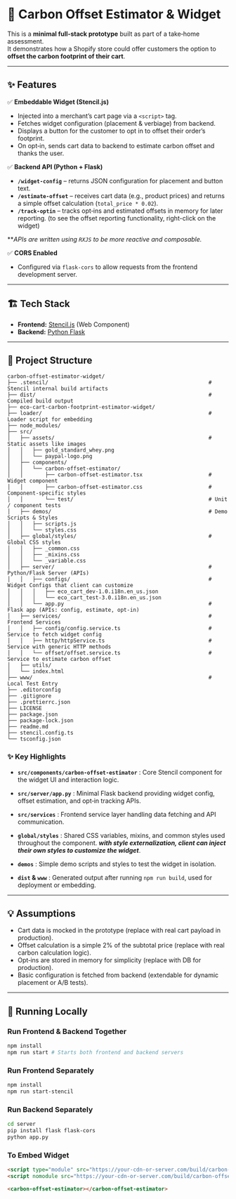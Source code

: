 # 🌱 Carbon Offset Estimator & Widget

This is a **minimal full‑stack prototype** built as part of a take‑home assessment.  
It demonstrates how a Shopify store could offer customers the option to **offset the carbon footprint of their cart**.

---

## ✨ Features

✅ **Embeddable Widget (Stencil.js)**  
- Injected into a merchant’s cart page via a `<script>` tag.  
- Fetches widget configuration (placement & verbiage) from backend.  
- Displays a button for the customer to opt in to offset their order’s footprint.  
- On opt‑in, sends cart data to backend to estimate carbon offset and thanks the user.

✅ **Backend API (Python + Flask)**  
- **`/widget-config`** – returns JSON configuration for placement and button text.  
- **`/estimate-offset`** – receives cart data (e.g., product prices) and returns a simple offset calculation (`total_price * 0.02`).  
- **`/track-optin`** – tracks opt‑ins and estimated offsets in memory for later reporting. (to 
  see the offset reporting functionality, right-click on the widget)

**_APIs are written using `RXJS` to be more reactive and composable._

✅ **CORS Enabled**  
- Configured via `flask-cors` to allow requests from the frontend development server.

---

## 🏗️ Tech Stack

- **Frontend:** [Stencil.js](https://stenciljs.com/) (Web Component)
- **Backend:** [Python Flask](https://flask.palletsprojects.com/)

---

## 📂 Project Structure

```text
carbon-offset-estimator-widget/
├── .stencil/                                                   # Stencil internal build artifacts
├── dist/                                                       # Compiled build output
├── eco-cart-carbon-footprint-estimator-widget/
├── loader/                                                     # Loader script for embedding
├── node_modules/                   
├── src/                            
│   ├── assets/                                                 # Static assets like images
│   │   ├── gold_standard_whey.png
│   │   └── paypal-logo.png
│   ├── components/
│   │   └── carbon-offset-estimator/
│   │       ├── carbon-offset-estimator.tsx                     # Widget component
│   │       ├── carbon-offset-estimator.css                     # Component-specific styles
│   │       └── test/                                           # Unit / component tests
│   ├── demos/                                                  # Demo Scripts & Styles
│   │   ├── scripts.js
│   │   └── styles.css
│   ├── global/styles/                                          # Global CSS styles
│   │   ├── _common.css
│   │   ├── _mixins.css                                         
│   │   └── _variable.css
│   ├── server/                                                 # Python/Flask Server (APIs)
│   │   ├── configs/                                            # Widget Configs that client can customize
│   │   │   ├── eco_cart_dev-1.0.i18n.en_us.json                
│   │   │   └── eco_cart_test-3.0.i18n.en_us.json
│   │   └── app.py                                              # Flask app (APIs: config, estimate, opt-in)
│   ├── services/                                               # Frontend Services
│   │   ├── config/config.service.ts                            # Service to fetch widget config
│   │   ├── http/httpService.ts                                 # Service with generic HTTP methods
│   │   └── offset/offset.service.ts                            # Service to estimate carbon offset
│   ├── utils/                                   
│   └── index.html
├── www/                                                        # Local Test Entry
├── .editorconfig
├── .gitignore
├── .prettierrc.json
├── LICENSE
├── package.json
├── package-lock.json
├── readme.md
├── stencil.config.ts
└── tsconfig.json
```

### ✨ Key Highlights
- **`src/components/carbon-offset-estimator`** : Core Stencil component for the widget UI and interaction logic.

- **`src/server/app.py`** : Minimal Flask backend providing widget config, offset estimation, and opt‑in tracking APIs.

- **`src/services`** : Frontend service layer handling data fetching and API communication.

- **`global/styles`** : Shared CSS variables, mixins, and common styles used throughout the component. **_with style externalization, client can inject their own styles to customize the widget_**.

- **`demos`** : Simple demo scripts and styles to test the widget in isolation.

- **`dist` & `www`** : Generated output after running `npm run build`, used for deployment or embedding.

---

## 💡 Assumptions

- Cart data is mocked in the prototype (replace with real cart payload in production).
- Offset calculation is a simple 2% of the subtotal price (replace with real carbon calculation logic).
- Opt‑ins are stored in memory for simplicity (replace with DB for production).
- Basic configuration is fetched from backend (extendable for dynamic placement or A/B tests).

---

## 🚀 Running Locally

### Run Frontend & Backend Together
```bash
npm install
npm run start # Starts both frontend and backend servers
```

### Run Frontend Separately
```bash
npm install
npm run start-stencil
```

### Run Backend Separately
```bash
cd server
pip install flask flask-cors
python app.py
```

### To Embed Widget
```html
<script type="module" src="https://your-cdn-or-server.com/build/carbon-offset-estimator.esm.js"></script>
<script nomodule src="https://your-cdn-or-server.com/build/carbon-offset-estimator.js"></script>

<carbon-offset-estimator></carbon-offset-estimator>
```
